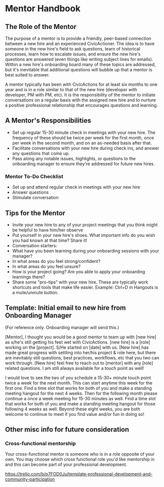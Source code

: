 # Mentor Handbook

## <a name="role"></a>The Role of the Mentor

The purpose of a mentor is to provide a friendly, peer-based connection between a new hire and an experienced CivicActioner. The idea is to have someone in the new hire's field to ask questions, learn of historical processes, learn how to escalate issues, and ensure the new hire's questions are answered (even things like writing subject lines for emails). Within a new hire's onboarding board many of these topics are addressed, but it's inevitable that additional questions will bubble up that a mentor is best suited to answer.

A mentor typically has been with CivicActions for at least six months to one year and is in a role similar to that of the new hire (developer with developer, PM with PM, etc). It is the responsibility of the mentor to initiate conversations on a regular basis with the assigned new hire and to nurture a positive professional relationship that encourages questions and learning.

## <a name="responsibilities"></a>A Mentor's Responsibilities

* Set up regular 15-30 minute check in meetings with your new hire. The frequency of these should be twice per week for the first month, once per week in the second month, and on an as-needed basis after that.
* Facilitate conversations with your new hire during check ins, and answer any questions that come up.
* Pass along any notable issues, highlights, or questions to the onboarding manager to ensure they're addressed for future new hires.

### Mentor To-Do Checklist

* Set up and attend regular check in meetings with your new hire
* Answer questions
* Stimulate conversation

## <a name="tips"></a>Tips for the Mentor

* Invite your new hire to any of your project meetings that you think might be helpful to have him/her observe
* Put yourself in your new hire's shoes. What important info do you wish you had known at that time? Share it!
* Conversation starters:
* What have you been learning during your onboarding sessions with your manager?
* In what areas do you feel strong/confident?
* In what areas do you feel unsure?
* How is your project going? Are you able to apply your onboarding learnings there?
* Share some "pro-tips" with your new hire. These are typically work shortcuts and tools that make life easier. Example: Ctrl+D in Hangouts is a mute/unmute button.

## <a name="template"></a>Template: Initial email to new hire from Onboarding Manager

(For reference only. Onboarding manager will send this.)

\[Mentor], I thought you would be a good mentor to team up with \[new hire] as s/he's still getting his feet wet with CivicActions. \[new hire] is a \[role] working on the \[project]. S/He started on \[date] with us.
\[New hire] has made great progress with settling into her/his project & role here, but there are inevitably still questions, best practices, workflows, etc that you two can work through.
\[New hire] feel free to reach out to \[mentor] with any \[role] related questions. I am still always available for a touch point as well!

I would love to see the two of you schedule a 15-30+ minute touch point twice a week for the next month. This can start anytime this week for the first one. Find a time slot that works for both of you and make a standing meeting hangout for the next 4 weeks.
Then for the following month please continue a once a week meeting for 15-30 minutes as well. Find a time slot that works for both of you and make a standing meeting hangout for those following 4 weeks as well.
Beyond these eight weeks, you are both welcome to continue to meet if you find value and/or fun in doing so!

## <a name="misc"></a>Other misc info for future consideration

### Cross-functional mentorship

Your cross-functional mentor is someone who is in a role opposite of your own. You may choose which cross functional role you'd like mentorship in and this can become part of your professional development.

<https://trello.com/b/p7FOD0Ju/template-professional-development-and-community-participation>
